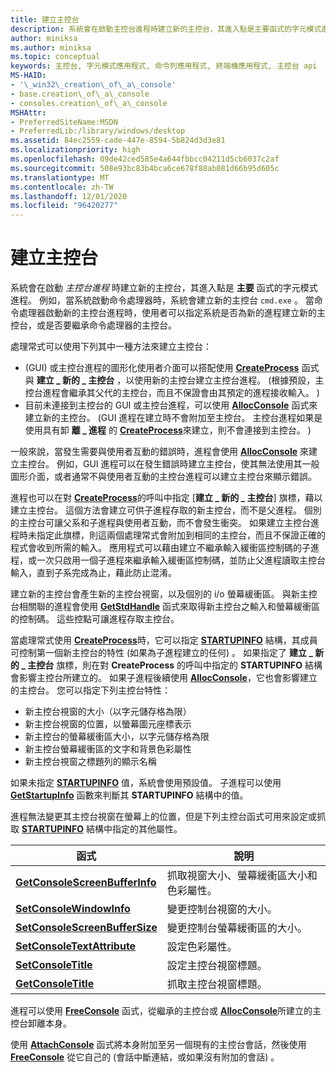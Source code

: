 ```yaml
---
title: 建立主控台
description: 系統會在啟動主控台進程時建立新的主控台，其進入點是主要函式的字元模式進程。
author: miniksa
ms.author: miniksa
ms.topic: conceptual
keywords: 主控台, 字元模式應用程式, 命令列應用程式, 終端機應用程式, 主控台 api
MS-HAID:
- '\_win32\_creation\_of\_a\_console'
- base.creation\_of\_a\_console
- consoles.creation\_of\_a\_console
MSHAttr:
- PreferredSiteName:MSDN
- PreferredLib:/library/windows/desktop
ms.assetid: 84ec2559-cade-447e-8594-5b824d3d3e81
ms.localizationpriority: high
ms.openlocfilehash: 09de42ced585e4a644fbbcc04211d5cb6037c2af
ms.sourcegitcommit: 508e93bc83b4bca6ce678f88ab081d66b95d605c
ms.translationtype: MT
ms.contentlocale: zh-TW
ms.lasthandoff: 12/01/2020
ms.locfileid: "96420277"
---
```

# <a name="creation-of-a-console"></a>建立主控台

系統會在啟動 *主控台進程* 時建立新的主控台，其進入點是 **主要** 函式的字元模式進程。 例如，當系統啟動命令處理器時，系統會建立新的主控台 `cmd.exe` 。 當命令處理器啟動新的主控台進程時，使用者可以指定系統是否為新的進程建立新的主控台，或是否要繼承命令處理器的主控台。

處理常式可以使用下列其中一種方法來建立主控台：

-  (GUI) 或主控台進程的圖形化使用者介面可以搭配使用 [**CreateProcess**](https://msdn.microsoft.com/library/windows/desktop/ms682425) 函式與 **建立 \_ 新的 \_ 主控台** ，以使用新的主控台建立主控台進程。  (根據預設，主控台進程會繼承其父代的主控台，而且不保證會由其預定的進程接收輸入。 ) 
- 目前未連接到主控台的 GUI 或主控台進程，可以使用 [**AllocConsole**](allocconsole.md) 函式來建立新的主控台。  (GUI 進程在建立時不會附加至主控台。 主控台進程如果是使用具有卸 **離 \_ 進程** 的 [**CreateProcess**](https://msdn.microsoft.com/library/windows/desktop/ms682425)來建立，則不會連接到主控台。 ) 

一般來說，當發生需要與使用者互動的錯誤時，進程會使用 [**AllocConsole**](allocconsole.md) 來建立主控台。 例如，GUI 進程可以在發生錯誤時建立主控台，使其無法使用其一般圖形介面，或者通常不與使用者互動的主控台進程可以建立主控台來顯示錯誤。

進程也可以在對 [**CreateProcess**](https://msdn.microsoft.com/library/windows/desktop/ms682425)的呼叫中指定 [**建立 \_ 新的 \_ 主控台**] 旗標，藉以建立主控台。 這個方法會建立可供子進程存取的新主控台，而不是父進程。 個別的主控台可讓父系和子進程與使用者互動，而不會發生衝突。 如果建立主控台進程時未指定此旗標，則這兩個處理常式會附加到相同的主控台，而且不保證正確的程式會收到所需的輸入。 應用程式可以藉由建立不繼承輸入緩衝區控制碼的子進程，或一次只啟用一個子進程來繼承輸入緩衝區控制碼，並防止父進程讀取主控台輸入，直到子系完成為止，藉此防止混淆。

建立新的主控台會產生新的主控台視窗，以及個別的 i/o 螢幕緩衝區。 與新主控台相關聯的進程會使用 [**GetStdHandle**](getstdhandle.md) 函式來取得新主控台之輸入和螢幕緩衝區的控制碼。 這些控點可讓進程存取主控台。

當處理常式使用 [**CreateProcess**](https://msdn.microsoft.com/library/windows/desktop/ms682425)時，它可以指定 [**STARTUPINFO**](https://msdn.microsoft.com/library/windows/desktop/ms686331) 結構，其成員可控制第一個新主控台的特性 (如果為子進程建立的任何) 。 如果指定了 **建立 \_ 新的 \_ 主控台** 旗標，則在對 **CreateProcess** 的呼叫中指定的 **STARTUPINFO** 結構會影響主控台所建立的。 如果子進程後續使用 [**AllocConsole**](allocconsole.md)，它也會影響建立的主控台。 您可以指定下列主控台特性：

- 新主控台視窗的大小（以字元儲存格為限）
- 新主控台視窗的位置，以螢幕圖元座標表示
- 新主控台的螢幕緩衝區大小，以字元儲存格為限
- 新主控台螢幕緩衝區的文字和背景色彩屬性
- 新主控台視窗之標題列的顯示名稱

如果未指定 [**STARTUPINFO**](https://msdn.microsoft.com/library/windows/desktop/ms686331) 值，系統會使用預設值。 子進程可以使用 [**GetStartupInfo**](https://msdn.microsoft.com/library/windows/desktop/ms683230) 函數來判斷其 **STARTUPINFO** 結構中的值。

進程無法變更其主控台視窗在螢幕上的位置，但是下列主控台函式可用來設定或抓取 [**STARTUPINFO**](https://msdn.microsoft.com/library/windows/desktop/ms686331) 結構中指定的其他屬性。

| 函式 | 說明 |
|-|-|
| [**GetConsoleScreenBufferInfo**](getconsolescreenbufferinfo.md) | 抓取視窗大小、螢幕緩衝區大小和色彩屬性。 |
| [**SetConsoleWindowInfo**](setconsolewindowinfo.md)  | 變更控制台視窗的大小。  |
| [**SetConsoleScreenBufferSize**](setconsolescreenbuffersize.md) | 變更控制台螢幕緩衝區的大小。 |
| [**SetConsoleTextAttribute**](setconsoletextattribute.md) | 設定色彩屬性。  |
| [**SetConsoleTitle**](setconsoletitle.md)  | 設定主控台視窗標題。 |
| [**GetConsoleTitle**](getconsoletitle.md)  | 抓取主控台視窗標題。  |

進程可以使用 [**FreeConsole**](freeconsole.md) 函式，從繼承的主控台或 [**AllocConsole**](allocconsole.md)所建立的主控台卸離本身。

使用 [**AttachConsole**](attachconsole.md) 函式將本身附加至另一個現有的主控台會話，然後使用 [**FreeConsole**](freeconsole.md) 從它自己的 (會話中斷連結，或如果沒有附加的會話) 。

